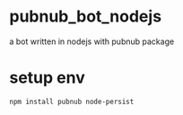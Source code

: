 # pubnub_bot_nodejs

a bot written in nodejs with pubnub package

# setup env

```
npm install pubnub node-persist
```
